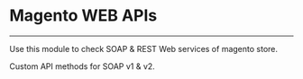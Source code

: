 # Magento WEB APIs

-------------
Use this module to check SOAP & REST Web services of magento store.

Custom API methods for SOAP v1 & v2.


